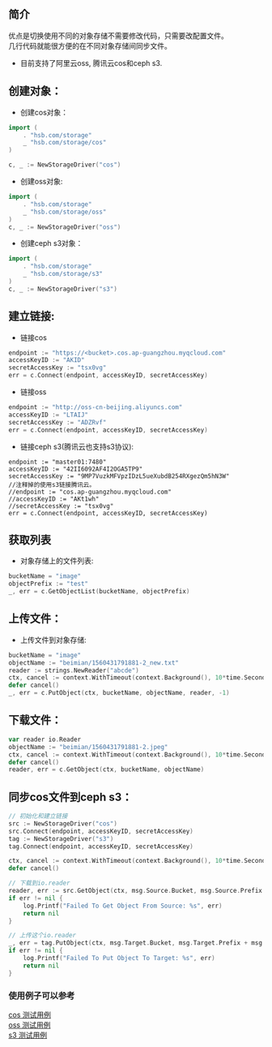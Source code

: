 ## 简介
优点是切换使用不同的对象存储不需要修改代码，只需要改配置文件。  
几行代码就能很方便的在不同对象存储间同步文件。  
* 目前支持了阿里云oss, 腾讯云cos和ceph s3.  


## 创建对象：
* 创建cos对象：  
``` go
import (
    . "hsb.com/storage"
    _ "hsb.com/storage/cos"
)

c, _ := NewStorageDriver("cos")
```

* 创建oss对象:  
``` go
import (
    . "hsb.com/storage"
    _ "hsb.com/storage/oss"
)
c, _ := NewStorageDriver("oss")
```

* 创建ceph s3对象：  
``` go
import (
    . "hsb.com/storage"
    _ "hsb.com/storage/s3"
)
c, _ := NewStorageDriver("s3")
```

## 建立链接:

* 链接cos  
``` go
endpoint := "https://<bucket>.cos.ap-guangzhou.myqcloud.com"
accessKeyID := "AKID"
secretAccessKey := "tsx0vg"
err = c.Connect(endpoint, accessKeyID, secretAccessKey)
```

* 链接oss  
``` go
endpoint := "http://oss-cn-beijing.aliyuncs.com"
accessKeyID := "LTAIJ"
secretAccessKey := "ADZRvf"
err = c.Connect(endpoint, accessKeyID, secretAccessKey)
```

* 链接ceph s3(腾讯云也支持s3协议):  
```
endpoint := "master01:7480"
accessKeyID := "42II6092AF4I2OGA5TP9"
secretAccessKey := "9MP7VuzkMFVpzIDzL5ueXubdB254RXgezQm5hN3W"
//注释掉的使用s3链接腾讯云。
//endpoint := "cos.ap-guangzhou.myqcloud.com"
//accessKeyID := "AKt1wh"
//secretAccessKey := "tsx0vg"
err = c.Connect(endpoint, accessKeyID, secretAccessKey)
```

## 获取列表
* 对象存储上的文件列表:   
``` go
bucketName = "image"
objectPrefix := "test"
_, err = c.GetObjectList(bucketName, objectPrefix)
```

## 上传文件：
* 上传文件到对象存储:  
``` go
bucketName = "image"
objectName := "beimian/1560431791881-2_new.txt"
reader := strings.NewReader("abcde")
ctx, cancel := context.WithTimeout(context.Background(), 10*time.Second)
defer cancel()
_, err = c.PutObject(ctx, bucketName, objectName, reader, -1)
```

## 下载文件：
``` go
var reader io.Reader
objectName := "beimian/1560431791881-2.jpeg"
ctx, cancel := context.WithTimeout(context.Background(), 10*time.Second)
defer cancel()
reader, err = c.GetObject(ctx, bucketName, objectName)
```

## 同步cos文件到ceph s3：
``` go
// 初始化和建立链接 
src := NewStorageDriver("cos")
src.Connect(endpoint, accessKeyID, secretAccessKey)
tag := NewStorageDriver("s3")
tag.Connect(endpoint, accessKeyID, secretAccessKey)

ctx, cancel := context.WithTimeout(context.Background(), 10*time.Second)
defer cancel()

// 下载到io.reader
reader, err := src.GetObject(ctx, msg.Source.Bucket, msg.Source.Prefix + msg.Source.Name)
if err != nil {
    log.Printf("Failed To Get Object From Source: %s", err)
    return nil
}

// 上传这个io.reader
_, err = tag.PutObject(ctx, msg.Target.Bucket, msg.Target.Prefix + msg.Target.Name, reader, -1)
if err != nil {
    log.Printf("Failed To Put Object To Target: %s", err)
    return nil
}

```

### 使用例子可以参考  
[cos 测试用例](cos/cosclient_test.go)  
[oss 测试用例](oss/ossclient_test.go)  
[s3 测试用例](s3/s3client_test.go)  


